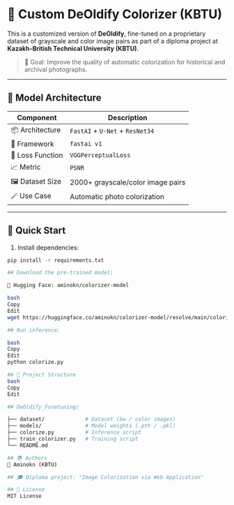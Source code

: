 # 🎨 Custom DeOldify Colorizer (KBTU)

This is a customized version of **DeOldify**, fine-tuned on a proprietary dataset of grayscale and color image pairs as part of a diploma project at **Kazakh-British Technical University (KBTU)**.

> 🎯 Goal: Improve the quality of automatic colorization for historical and archival photographs.
---

## 🧠 Model Architecture

| Component         | Description                        |
|------------------ |------------------------------------|
| 📦 Architecture   | `FastAI` + `U-Net` + `ResNet34`    |
| 🧠 Framework      | `fastai v1`                        |
| 🎯 Loss Function  | `VGGPerceptualLoss`                |
| 📈 Metric         | `PSNR`                             |
| 🖼 Dataset Size   | 2000+ grayscale/color image pairs  |
| 🪄 Use Case       | Automatic photo colorization       |

---

## 🚀 Quick Start

1. Install dependencies:

```bash
pip install -r requirements.txt

## Download the pre-trained model:

🔗 Hugging Face: aminokn/colorizer-model

bash
Copy
Edit
wget https://huggingface.co/aminokn/colorizer-model/resolve/main/colorizer-v2.pkl 

## Run inference:

bash
Copy
Edit
python colorize.py

## 📁 Project Structure
bash
Copy
Edit

## DeOldify_Funetuning/

├── dataset/             # Dataset (bw / color images)
├── models/              # Model weights (.pth / .pkl)
├── colorize.py          # Inference script
├── train_colorizer.py   # Training script
└── README.md

## 📚 Authors
🧑 Aminokn (KBTU)

## 🎓 Diploma project: "Image Colorization via Web Application"

## 📝 License
MIT License
